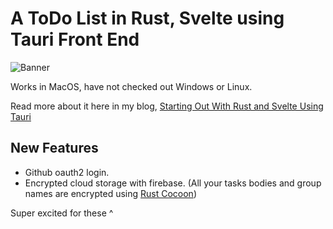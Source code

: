 # A ToDo List in Rust, Svelte using Tauri Front End

![Banner](https://meizayaga.com/img/TodoList_Preview.png)

Works in MacOS, have not checked out Windows or Linux.

Read more about it here in my blog, [Starting Out With Rust and Svelte Using Tauri](http://meizayaga.com/posts/9b762fca-c59f-4c6e-8684-f2885a8df1e6)

## New Features
- Github oauth2 login.
- Encrypted cloud storage with firebase. (All your tasks bodies and group names are encrypted using [Rust Cocoon](https://crates.io/crates/cocoon))

Super excited for these ^